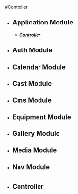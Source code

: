 #Controller
- ## Application Module
    - ##### [Controller](##Controller)
- ## Auth Module
- ## Calendar Module
- ## Cast Module
- ## Cms Module
- ## Equipment Module
- ## Gallery Module
- ## Media Module
- ## Nav Module

#
- ## Controller
